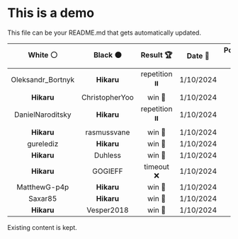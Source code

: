 # This is a demo

This file can be your README.md that gets automatically updated.

<!--START_SECTION:chessStats-->
<!-- Automatically generated with https://github.com/Balastrong/chess-stats-action -->

| White ⚪ | Black ⚫ | Result 🏆 | Date 📅 | Position 🗺️ |
|:---:|:---:|:---:|:---:|:---:|
| Oleksandr_Bortnyk | **Hikaru** | repetition ⏸️ | 1/10/2024 | <a href="http://www.ee.unb.ca/cgi-bin/tervo/fen.pl?select=8/6k1/pR6/6p1/4r1Pr/P5K1/1PP2R2/8 w - -">Link</a> |
| **Hikaru** | ChristopherYoo | win 🥇 | 1/10/2024 | <a href="http://www.ee.unb.ca/cgi-bin/tervo/fen.pl?select=6k1/5p1p/p3p3/4b2B/7P/6PK/P7/5Q2 b - -">Link</a> |
| DanielNaroditsky | **Hikaru** | repetition ⏸️ | 1/10/2024 | <a href="http://www.ee.unb.ca/cgi-bin/tervo/fen.pl?select=r2q2k1/bp5p/p1ppn1p1/4pr2/4N1Q1/P1PPB2P/1P3PP1/R4RK1 w - -">Link</a> |
| **Hikaru** | rasmussvane | win 🥇 | 1/10/2024 | <a href="http://www.ee.unb.ca/cgi-bin/tervo/fen.pl?select=1r3k2/R4p1P/4p1n1/2PpPpN1/3P1P2/6K1/P5P1/8 w - -">Link</a> |
| gurelediz | **Hikaru** | win 🥇 | 1/10/2024 | <a href="http://www.ee.unb.ca/cgi-bin/tervo/fen.pl?select=7k/7p/8/3R2P1/p2Pp3/Pp6/1r6/7K w - -">Link</a> |
| **Hikaru** | Duhless | win 🥇 | 1/10/2024 | <a href="http://www.ee.unb.ca/cgi-bin/tervo/fen.pl?select=8/kr6/6PP/8/pp2R1K1/8/P7/8 b - -">Link</a> |
| **Hikaru** | GOGIEFF | timeout ❌ | 1/10/2024 | <a href="http://www.ee.unb.ca/cgi-bin/tervo/fen.pl?select=5Q1Q/1k2r3/2n5/p2p4/P2p4/4qP1K/1P6/8 w - -">Link</a> |
| MatthewG-p4p | **Hikaru** | win 🥇 | 1/10/2024 | <a href="http://www.ee.unb.ca/cgi-bin/tervo/fen.pl?select=6r1/p2k4/2p1p3/5pP1/3P4/5BR1/Pr6/3K4 w - -">Link</a> |
| Saxar85 | **Hikaru** | win 🥇 | 1/10/2024 | <a href="http://www.ee.unb.ca/cgi-bin/tervo/fen.pl?select=2r2n2/r5kp/6p1/P4p2/1pN4P/6P1/P1RR1P1K/8 w - -">Link</a> |
| **Hikaru** | Vesper2018 | win 🥇 | 1/10/2024 | <a href="http://www.ee.unb.ca/cgi-bin/tervo/fen.pl?select=3k4/8/4n3/4p2R/3bB2P/P4PP1/4K3/8 b - -">Link</a> |

<!--END_SECTION:chessStats-->

Existing content is kept.
